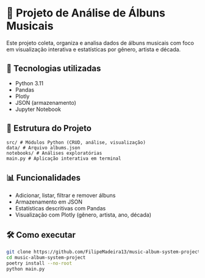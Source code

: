 # 🎵 Projeto de Análise de Álbuns Musicais

Este projeto coleta, organiza e analisa dados de álbuns musicais com foco em visualização interativa e estatísticas por gênero, artista e década.

## 📌 Tecnologias utilizadas

- Python 3.11
- Pandas
- Plotly
- JSON (armazenamento)
- Jupyter Notebook

## 🧱 Estrutura do Projeto

```
src/ # Módulos Python (CRUD, análise, visualização)
data/ # Arquivo albums.json
notebooks/ # Análises exploratórias
main.py # Aplicação interativa em terminal
```

## 📊 Funcionalidades

- Adicionar, listar, filtrar e remover álbuns
- Armazenamento em JSON
- Estatísticas descritivas com Pandas
- Visualização com Plotly (gênero, artista, ano, década)

## 🛠️ Como executar

```bash
git clone https://github.com/FilipeMadeira13/music-album-system-project.git
cd music-album-system-project
poetry install --no-root
python main.py
```
